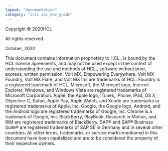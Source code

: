```yaml
---
layout: "documentation"
category: "iris_api_dev_guide"
---
```

                   

Copyright © 2020HCL

All rights reserved.

October, 2020

This document contains information proprietary to HCL., is bound by the HCL license agreements, and may not be used except in the context of understanding the use and methods of HCL., software without prior, express, written permission. Volt MX, Empowering Everywhere, Volt MX Foundry, Volt MX Flare, and Volt MX Iris are trademarks of HCL. Foundry is a registered trademark of HCL. Microsoft, the Microsoft logo, Internet Explorer, Windows, and Windows Vista are registered trademarks of Microsoft Corporation. Apple, the Apple logo, iTunes, iPhone, iPad, OS X, Objective-C, Safari, Apple Pay, Apple Watch, and Xcode are trademarks or registered trademarks of Apple, Inc. Google, the Google logo, Android, and the Android logo are registered trademarks of Google, Inc. Chrome is a trademark of Google, Inc. BlackBerry, PlayBook, Research in Motion, and RIM are registered trademarks of BlackBerry. SAP® and SAP® Business Suite® are registered trademarks of SAP SE in Germany and in several other countries. All other terms, trademarks, or service marks mentioned in this document have been capitalized and are to be considered the property of their respective owners.
